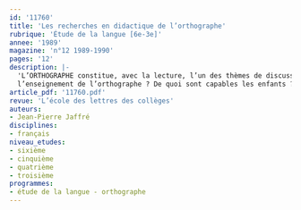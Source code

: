 ```yaml
---
id: '11760'
title: 'Les recherches en didactique de l’orthographe'
rubrique: 'Étude de la langue [6e-3e]'
annee: '1989'
magazine: 'n°12 1989-1990'
pages: '12'
description: |-
  'L’ORTHOGRAPHE constitue, avec la lecture, l’un des thèmes de discussion favoris des pédagogues. De quels moyens effectifs dispose-t-on aujourd’hui pour enseigner l’orthographe ? Peut-on espérer un progrès didactique dans ce domaine ? Que sait-on exactement des problèmes qui se posent à
  l’enseignement de l’orthographe ? De quoi sont capables les enfants ? Pour tenter de répondre à de telles questions, il faut d’abord pouvoir disposer d’informations sur les travaux qui existent dans le domaine de la didactique de l’orthographe, tant du côté de l’enseignement que de l'apprentissage.'
article_pdf: '11760.pdf'
revue: 'L’école des lettres des collèges'
auteurs:
- Jean-Pierre Jaffré
disciplines:
- français
niveau_etudes:
- sixième
- cinquième
- quatrième
- troisième
programmes:
- étude de la langue - orthographe
---
```

